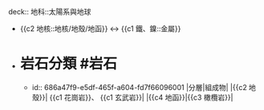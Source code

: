 deck:: 地科::太陽系與地球

- {{c2 地核::地核/地殼/地函}} <-> {{c1 鐵、鎳::金屬}}
- # 岩石分類 #岩石
	- id:: 686a47f9-e5df-465f-a604-fd7f66096001
	  |分層|組成物|
	  |{{c2 地殼}}| {{c1 花崗岩}}、 {{c1 玄武岩}}|
	  |{{c4 地函}}|{{c3 橄欖岩}}|